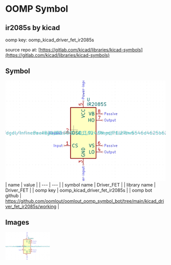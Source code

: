 # OOMP Symbol  
## ir2085s  by kicad  
  
oomp key: oomp_kicad_driver_fet_ir2085s  
  
source repo at: [https://gitlab.com/kicad/libraries/kicad-symbols](https://gitlab.com/kicad/libraries/kicad-symbols)  
## Symbol  
  
[![working.png](working_600.png)](working.png)  
| name | value | 
| --- | --- | 
| symbol name | Driver_FET | 
| library name | Driver_FET | 
| oomp key | oomp_kicad_driver_fet_ir2085s | 
| oomp bot github | https://github.com/oomlout/oomlout_oomp_symbol_bot/tree/main/kicad_driver_fet_ir2085s/working | 
## Images  
  
[![working.png](working_140.png)](working.png)  
